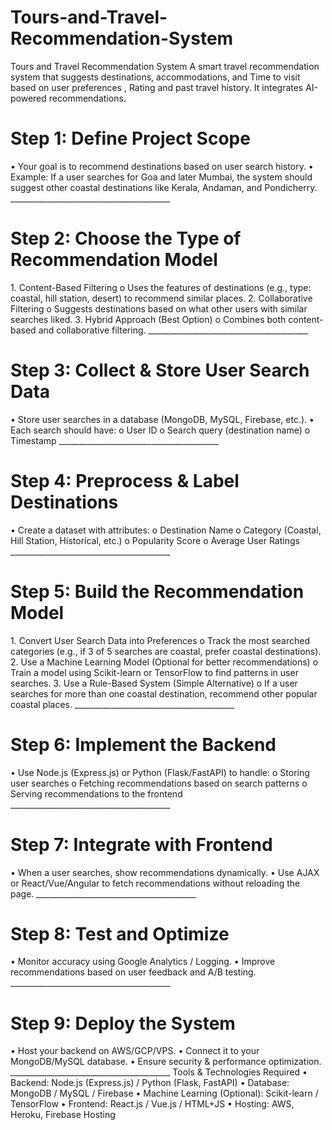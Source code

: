 # Tours-and-Travel-Recommendation-System
<p>Tours and Travel Recommendation System   A smart travel recommendation system that suggests destinations, accommodations, and Time to visit based on user preferences , Rating and past travel history. It integrates AI-powered recommendations.</p>
<h1>Step 1: Define Project Scope</h1>
•	Your goal is to recommend destinations based on user search history.
•	Example: If a user searches for Goa and later Mumbai, the system should suggest other coastal destinations like Kerala, Andaman, and Pondicherry.
________________________________________
<h1>Step 2: Choose the Type of Recommendation Model</h1>
1.	Content-Based Filtering 
o	Uses the features of destinations (e.g., type: coastal, hill station, desert) to recommend similar places.
2.	Collaborative Filtering 
o	Suggests destinations based on what other users with similar searches liked.
3.	Hybrid Approach (Best Option) 
o	Combines both content-based and collaborative filtering.
________________________________________
<h1>Step 3: Collect & Store User Search Data</h1>
•	Store user searches in a database (MongoDB, MySQL, Firebase, etc.).
•	Each search should have: 
o	User ID
o	Search query (destination name)
o	Timestamp
________________________________________
<h1>Step 4: Preprocess & Label Destinations</h1>
•	Create a dataset with attributes: 
o	Destination Name
o	Category (Coastal, Hill Station, Historical, etc.)
o	Popularity Score
o	Average User Ratings
________________________________________
<h1>Step 5: Build the Recommendation Model</h1>
1.	Convert User Search Data into Preferences
o	Track the most searched categories (e.g., if 3 of 5 searches are coastal, prefer coastal destinations).
2.	Use a Machine Learning Model (Optional for better recommendations)
o	Train a model using Scikit-learn or TensorFlow to find patterns in user searches.
3.	Use a Rule-Based System (Simple Alternative)
o	If a user searches for more than one coastal destination, recommend other popular coastal places.
________________________________________
<h1>Step 6: Implement the Backend</h1>
•	Use Node.js (Express.js) or Python (Flask/FastAPI) to handle: 
o	Storing user searches
o	Fetching recommendations based on search patterns
o	Serving recommendations to the frontend
________________________________________
<h1>Step 7: Integrate with Frontend</h1>
•	When a user searches, show recommendations dynamically.
•	Use AJAX or React/Vue/Angular to fetch recommendations without reloading the page.
________________________________________
<h1>Step 8: Test and Optimize</h1>
•	Monitor accuracy using Google Analytics / Logging.
•	Improve recommendations based on user feedback and A/B testing.
________________________________________
<h1>Step 9: Deploy the System</h1>
•	Host your backend on AWS/GCP/VPS.
•	Connect it to your MongoDB/MySQL database.
•	Ensure security & performance optimization.
________________________________________
Tools & Technologies Required
•	Backend: Node.js (Express.js) / Python (Flask, FastAPI)
•	Database: MongoDB / MySQL / Firebase
•	Machine Learning (Optional): Scikit-learn / TensorFlow
•	Frontend: React.js / Vue.js / HTML+JS
•	Hosting: AWS, Heroku, Firebase Hosting
